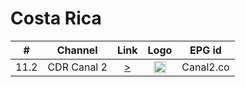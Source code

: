 <h1>Costa Rica</h1>

| #   | Channel        | Link  | Logo | EPG id |
|:---:|:--------------:|:-----:|:----:|:------:|
| 11.2 | CDR Canal 2 |[>](https://d3bgcstab9qhdz.cloudfront.net/hls/canal2.m3u8) | <img height="20" src="https://i0.wp.com/directostv.teleame.com/wp-content/uploads/2016/06/Canal-2-Costa-Rica-en-vivo-Online.png"/> | Canal2.co |
